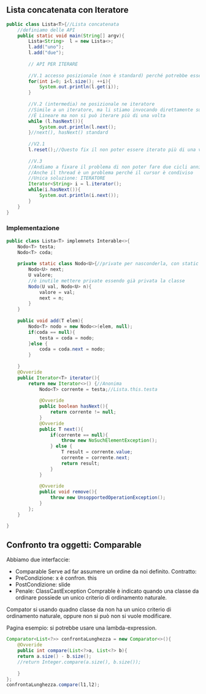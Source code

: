 ## Lista concatenata con Iteratore


```Java
public class Lista<T>{//Lista concatenata
	//definiamo delle API
	public static void main(String[] argv){
		Lista<String>  l = new Lista<>;
		l.add("uno");
		l.add("due");
		
		// API PER ITERARE
		
		//V.1 accesso posizionale (non è standard) perché potrebbe essere quadratica, come in questo caso, poiché get() inizia sempre dall'inizio
		for(int i=0; i<l.size(); ++i){
			System.out.println(l.get(i));
		}
		
		//V.2 (intermedia) ne posizionale ne iteratore
		//Simile a un iteratore, ma li stiamo invocando direttamente sulla lista
		//È Lineare ma non si può iterare più di una volta 
		while (l.hasNext()){
			System.out.println(l.next();
		}//next(), hasNext() standard
		
		//V2.1
		l.reset();//Questo fix il non poter essere iterato più di una volta
	
		//V.3
		//Andiamo a fixare il problema di non poter fare due cicli annidati (due cursori)
		//Anche il thread è un problema perché il cursor è condiviso
		//Unica soluzione: ITERATORE
		Iterator<String> i = l.iterator();
		while(i.hasNext()){
			System.out.println(i.next());
		}	
	}
}
```

### Implementazione
```java
public class Lista<T> implemnets Interable<>{
	Nodo<T> testa;
	Nodo<T> coda;
	
	private static class Nodo<U>{//private per nasconderla, con static evitiamo che far in modo che ogni Nodo abbia un riferimento alla Lista, ma perde la visibilità di Lista e quindi di T, quindi dobbiamo aggiungere un paremetro a Nodo.
		Nodo<U> next;
		U valore;
		//è inutile mettere private essendo già privata la classe
		Nodo(U val, Nodo<U> n){
			valore = val;
			next = n;
		}
	}
	
	public void add(T elem){
		Nodo<T> nodo = new Nodo<>(elem, null);
		if(coda == null){
			testa = coda = nodo;
		}else {
			coda = coda.next = nodo;
		}
			
	}
	@Ovveride
	public Iterator<T> iterator(){
		return new Iterator<>() {//Anonima
			Nodo<T> corrente = testa;//Lista.this.testa
			
			@Ovveride
			public boolean hasNext(){
				return corrente != null;
			}
			@Ovveride
			public T next(){
				if(corrente == null){
					throw new NoSuchElementException();
				} else {
					T result = corrente.value;
					corrente = corrente.next;
					return result;
				}
			}
			
			@Ovveride
			public void remove(){
				throw new UnsopportedOperationException();
			}
		};
	}

}
```
## Confronto tra oggetti: Comparable
Abbiamo due interfaccie:
- Comparable
Serve ad far assumere un ordine da noi definito.
Contratto:
- PreCondizione: x è confron. this
- PostCondizione: slide
- Penale: ClassCastException
Comprable è indicato quando una classe da ordinare possiede un unico criterio di ordinamento naturale.

Compator si usando quadno classe da non ha un unico criterio di ordinamento naturale, oppure non si può non si vuole modificare.

Pagina esempio: si potrebbe usare una lambda-expression.

```java
Comparator<List<?>> confrontaLunghezza = new Comparator<>(){
	@Ovveride
	public int compare(List<?>a, List<?> b){
	return a.size() - b.size();
	//return Integer.compare(a.size(), b.size());
	
	}
};
confrontaLunghezza.compare(l1,l2);
```
